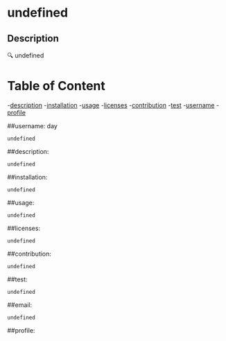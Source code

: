 

# undefined

## Description
🔍 undefined

# Table of Content
-[description](#description)
-[installation](#installation)
-[usage](#usage)
-[licenses](#licenses)
-[contribution](#contribution)
-[test](#test)
-[username](#username)
-[profile](#profile)

##username:
day

    undefined
##description:

    undefined
##installation:

    undefined
##usage:

    undefined
##licenses:

    undefined
##contribution:

    undefined
##test:

    undefined
##email:

    undefined
##profile:
